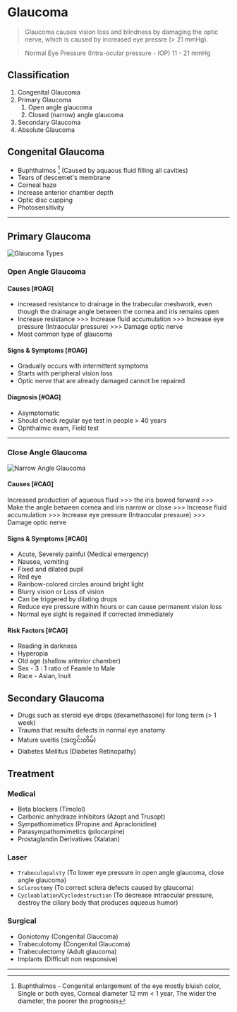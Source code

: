 # Glaucoma

> Glaucoma causes vision loss and blindness by damaging the optic nerve, which is caused by increased eye pressre (> 21 mmHg).

> Normal Eye Pressure (Intra-ocular pressure - IOP) 11 - 21 mmHg

## Classification

1. Congenital Glaucoma
1. Primary Glaucoma
   1. Open angle glaucoma
   1. Closed (narrow) angle glaucoma
1. Secondary Glaucoma
1. Absolute Glaucoma

## Congenital Glaucoma

- Buphthalmos [^1] (Caused by aquaous fluid filling all cavities)
- Tears of descemet's membrane
- Corneal haze
- Increase anterior chamber depth
- Optic disc cupping
- Photosensitivity

[^1]: Buphthalmos - Congenital enlargement of the eye mostly bluish color, Single or both eyes, Corneal diameter 12 mm < 1 year, The wider the diameter, the poorer the prognosis

---

## Primary Glaucoma

![Glaucoma Types](/eye/glaucoma_types.jpg)

### Open Angle Glaucoma

#### Causes [#OAG]

- increased resistance to drainage in the trabecular meshwork, even though the drainage angle between the cornea and iris remains open
- Increase resistance >>> Increase fluid accumulation >>> Increase eye pressure (Intraocular pressure) >>> Damage optic nerve
- Most common type of glaucoma

#### Signs & Symptoms [#OAG]

- Gradually occurs with intermittent symptoms
- Starts with peripheral vision loss
- Optic nerve that are already damaged cannot be repaired

#### Diagnosis [#OAG]

- Asymptomatic
- Should check regular eye test in people > 40 years
- Ophthalmic exam, Field test

---

### Close Angle Glaucoma

![Narrow Angle Glaucoma](/eye/narrow-angle-glaucoma.jpg)

#### Causes [#CAG]

Increased production of aqueous fluid >>> the iris bowed forward >>> Make the angle between cornea and iris narrow or close >>> Increase fluid accumulation >>> Increase eye pressure (Intraocular pressure) >>> Damage optic nerve

#### Signs & Symptoms [#CAG]

- Acute, Severely painful (Medical emergency)
- Nausea, vomiting
- Fixed and dilated pupil
- Red eye
- Rainbow-colored circles around bright light
- Blurry vision or Loss of vision
- Can be triggered by dilating drops
- Reduce eye pressure within hours or can cause permanent vision loss
- Normal eye sight is regained if corrected immediately

#### Risk Factors [#CAG]

- Reading in darkness
- Hyperopia
- Old age (shallow anterior chamber)
- Sex - 3 : 1 ratio of Feamle to Male
- Race - Asian, Inuit

## Secondary Glaucoma

- Drugs such as steroid eye drops (dexamethasone) for long term (> 1 week)
- Trauma that results defects in normal eye anatomy
- Mature uveitis (အတွင်းတိမ်)
- Diabetes Mellitus (Diabetes Retinopathy)

## Treatment

### Medical

- Beta blockers (Timolol)
- Carbonic anhydraze inhibitors (Azopt and Trusopt)
- Sympathomimetics (Propine and Apraclonidine)
- Parasympathomimetics (pilocarpine)
- Prostaglandin Derivatives (Xalatan)

### Laser

- `Trabeculopalsty` (To lower eye pressure in open angle glaucoma, close angle glaucoma)
- `Sclerostomy` (To correct sclera defects caused by glaucoma)
- `Cycloablation`/`Cyclodestruction` (To decrease intraocular pressure, destroy the ciliary body that produces aqueous humor)

### Surgical

- Goniotomy (Congenital Glaucoma)
- Trabeculotomy (Congenital Glaucoma)
- Trabeculectomy (Adult glaucoma)
- Implants (Difficult non responsive)

---
